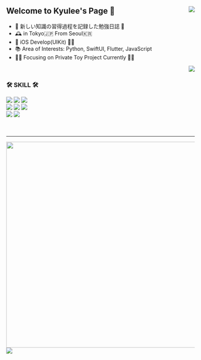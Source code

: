 <div align="left">
  <img align="right" src="http://mazassumnida.wtf/api/v2/generate_badge?boj=realkyuman26"/>

## Welcome to Kyulee's Page 👋
  - 📝 新しい知識の習得過程を記録した勉強日誌 📝
  - 🕰 in Tokyo🇯🇵 From Seoul🇰🇷 
  - 🌱 iOS Develop(UIKit) 🚴‍♂️
  - 📚 Area of Interests: Python, SwiftUI, Flutter, JavaScript
  - 🧗‍♂️ Focusing on Private Toy Project Currently 🚴‍♂
  <img align="right" src="https://github-readme-stats.vercel.app/api/top-langs/?username=KyusokLee&layout=compact&theme=dracula&langs_count=8"/>
  <br>
</div>

<div align="left">
  
  ### 🛠 SKILL 🛠
 
  <img src="https://img.shields.io/badge/-Swift-F05138?style=flat-square&logo=Swift&logoColor=white"> <img src="https://img.shields.io/badge/Firebase-FFCA28?style=flat-square&logo=Firebase&logoColor=white"/> <img src="https://img.shields.io/badge/Google Cloud-4285F4?style=flat-square&logo=Google Cloud&logoColor=white"/>
  <br>
  <img src="https://img.shields.io/badge/Python-3776AB?style=flat-square&logo=Python&logoColor=white"/> <img src="https://img.shields.io/badge/Docker-2496ED?style=flat-square&logo=Docker&logoColor=white"/> <img src="https://img.shields.io/badge/Raspberry Pi-A22846?style=flat-square&logo=Raspberry Pi&logoColor=white">
  <br>
  <img src="https://img.shields.io/badge/JavaScript-F7DF1E?style=flat-square&logo=JavaScript&logoColor=white"> <img src="https://img.shields.io/badge/C++-00599C?style=flat-square&logo=Cplusplus&logoColor=white">
  <br><br><br>
</div>

<hr />
<div>
  <img align="right" img width=550 src="https://github-profile-trophy.vercel.app/?username=KyusokLee&column=5&theme=tokyonight"/>
  <img align="left" src="https://github-readme-stats.vercel.app/api?username=KyusokLee&card_width=400&show_icons=true&theme=cobalt"/>
</div>

<!--
**KyusokLee/KyusokLee** is a ✨ _special_ ✨ repository because its `README.md` (this file) appears on your GitHub profile.

Here are some ideas to get you started:

- 🔭 I’m currently working on ...
- 🌱 I’m currently learning ...
- 👯 I’m looking to collaborate on ...
- 🤔 I’m looking for help with ...
- 💬 Ask me about ...
- 📫 How to reach me: ...
- 😄 Pronouns: ...
- ⚡ Fun fact: ...
-->
